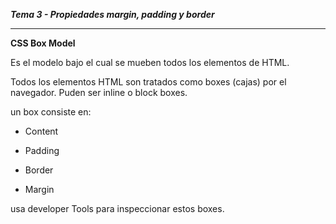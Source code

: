 ***Tema 3 - Propiedades margin, padding y border***

----------------------------------------------------------------
**CSS Box Model**

Es el modelo bajo el cual se mueben todos los elementos de HTML.

Todos los elementos HTML son tratados como boxes (cajas) por el navegador. Puden ser inline o block boxes.

un box consiste en:

- Content

- Padding

- Border

- Margin

usa developer Tools para inspeccionar estos boxes.


